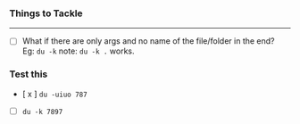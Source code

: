 ### Things to Tackle
---
- [ ] What if there are only args and no name of the file/folder in the end?</br>
Eg: `du -k` note: `du -k .` works. 


### Test this
- [ x ] `du -uiuo 787`
- [ ] `du -k 7897`